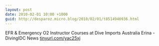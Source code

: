 ```yaml
---
layout: post
date: 2010-02-01 10:00 +1000
guid: http://desparoz.micro.blog/2010/02/01/t8514940936.html
---
```

EFR &amp; Emergency O2 Instructor Courses at Dive Imports Australia Erina - DivingIDC News [tinyurl.com/yac25xj](http://tinyurl.com/yac25xj)
